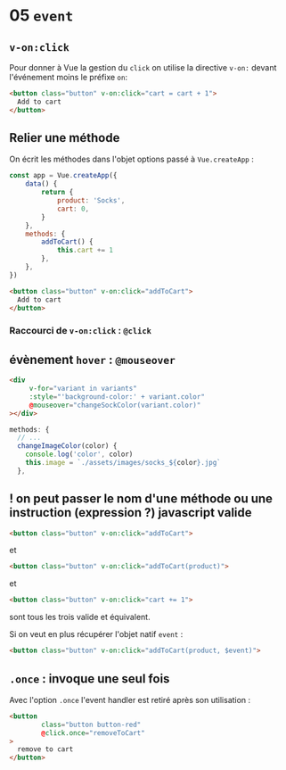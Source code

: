 # 05 `event`

## `v-on:click `

Pour donner à Vue la gestion du `click` on utilise la directive `v-on:` devant l'événement moins le préfixe `on`:

```html
<button class="button" v-on:click="cart = cart + 1">
  Add to cart
</button>
```

## Relier une méthode

On écrit les méthodes dans l'objet options passé à `Vue.createApp` :

```js
const app = Vue.createApp({
    data() {
        return {
            product: 'Socks',
            cart: 0,
        }
    },
    methods: {
        addToCart() {
            this.cart += 1
        },
    },
})
```

```html
<button class="button" v-on:click="addToCart">
  Add to cart
</button>
```

### Raccourci de `v-on:click` : `@click`



## évènement `hover` : `@mouseover`

```html
<div
     v-for="variant in variants"
     :style="'background-color:' + variant.color"
     @mouseover="changeSockColor(variant.color)"
></div>
```

```js
methods: {
  // ...
  changeImageColor(color) {
    console.log('color', color)
    this.image = `./assets/images/socks_${color}.jpg`
  },
```



## ! on peut passer le nom d'une méthode ou une instruction (expression ?)  javascript valide

```html
<button class="button" v-on:click="addToCart">
```

et

```html
<button class="button" v-on:click="addToCart(product)">
```

et

```html
<button class="button" v-on:click="cart += 1">
```

sont tous les trois valide et équivalent.

Si on veut en plus récupérer l'objet natif `event` :

```html
<button class="button" v-on:click="addToCart(product, $event)">
```



## `.once` : invoque une seul fois

Avec l'option `.once` l'event handler est retiré après son utilisation :

```html
<button
        class="button button-red"
        @click.once="removeToCart"
>
  remove to cart
</button>
```

